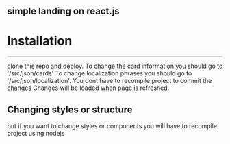  simple landing on react.js
-----------------------------
#  Installation
----------------------
clone this repo and deploy. To change the card information you should go to '/src/json/cards' 
To change localization phrases you should go to '/src/json/localization'. 
You dont have to recompile project to commit the changes
Changes will be loaded when page is refreshed. 

Changing styles or structure
-------------------------

but if you want to change styles or components you will have to recompile project using nodejs

